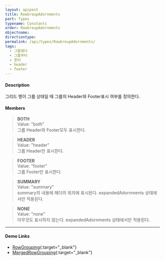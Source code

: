 ```yaml
---
layout: apipost
title: RowGroupAdornments
part: Types
typename: Constants
order: RowGroupAdornments
objectname: 
directiontype: 
permalink: /api/types/RowGroupAdornments/
tags:
  - 그룹헤더
  - 그룹푸터
  - 풋터
  - header
  - footer
---
```



#### Description

 그리드 행이 그룹 상태일 때 그룹의 Header와 Footer표시 여부를 정의한다.

#### Members

> **BOTH**       
> Value: "both"     
> 그룹 Header와 Footer모두 표시한다.   

> **HEADER**   
> Value: "header"   
> 그룹 Header만 표시한다.              

> **FOOTER**   
> Value: "footer"   
> 그룹 Footer만 표시한다.              

> **SUMMARY**   
> Value: "summary"   
> summary의 내용에 헤더의 위치에 표시된다. expandedAdornments 상태에서만 적용된다.         

> **NONE**   
> Value: "none"   
> 아무것도 표시하지 않는다. expandedAdornments 상태에서만 적용된다.             

---

#### Demo Links

* [RowGrouping](http://demo.realgrid.com/Demo/RowGrouping){:target="_blank"}
* [MergedRowGrouping](http://demo.realgrid.com/Demo/RowGroupMerging){:target="_blank"}